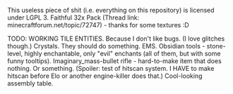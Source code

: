This useless piece of shit (i.e. everything on this repository) is licensed under LGPL 3.
Faithful 32x Pack (Thread link: minecraftforum.net/topic/72747) - thanks for some textures :D


TODO: 
WORKING TILE ENTITIES. Because I don't like bugs. (I love glitches though.)
Crystals. They should do something.
EMS.
Obsidian tools - stone-level, highly enchantable, only "evil" enchants (all of them, but with some funny tooltips).
Imaginary_mass-bullet rifle - hard-to-make item that does nothing. Or something. (Spoiler: test of hitscan system. I HAVE to make hitscan before Elo or another engine-killer does that.)
Cool-looking assembly table. 